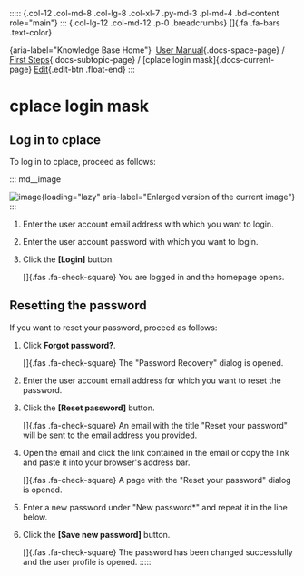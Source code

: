 ::::: {.col-12 .col-md-8 .col-lg-8 .col-xl-7 .py-md-3 .pl-md-4 .bd-content role="main"}
::: {.col-lg-12 .col-md-12 .p-0 .breadcrumbs}
[]{.fa .fa-bars .text-color}

[](https://docs.cplace.io/){aria-label="Knowledge Base Home"}  [User
Manual](/user-manual-en/){.docs-space-page} / [First
Steps](/user-manual-en/erste-schritte/){.docs-subtopic-page} / [cplace
login mask]{.docs-current-page} [
Edit](https://github.com/collaborationfactory/cplace-doc-user-enu/blob/release/25.2/erste-schritte/anmeldemaske.md){.edit-btn
.float-end}
:::

# cplace login mask

## Log in to cplace

To log in to cplace, proceed as follows:

::: md__image
[](../../graphics/erste-schritte/Anmeldemaske-de.png)

![image](../../graphics/erste-schritte/Anmeldemaske-de.png){loading="lazy"
aria-label="Enlarged version of the current image"}
:::

1.  Enter the user account email address with which you want to login.

2.  Enter the user account password with which you want to login.

3.  Click the **\[Login\]** button.

    []{.fas .fa-check-square} You are logged in and the homepage opens.

## Resetting the password

If you want to reset your password, proceed as follows:

1.  Click **Forgot password?**.

    []{.fas .fa-check-square} The "Password Recovery" dialog is opened.

2.  Enter the user account email address for which you want to reset the
    password.

3.  Click the **\[Reset password\]** button.

    []{.fas .fa-check-square} An email with the title "Reset your
    password" will be sent to the email address you provided.

4.  Open the email and click the link contained in the email or copy the
    link and paste it into your browser's address bar.

    []{.fas .fa-check-square} A page with the "Reset your password"
    dialog is opened.

5.  Enter a new password under "New password\*" and repeat it in the
    line below.

6.  Click the **\[Save new password\]** button.

    []{.fas .fa-check-square} The password has been changed successfully
    and the user profile is opened.
:::::
